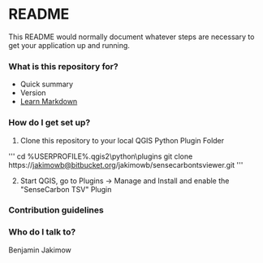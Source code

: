 # README #

This README would normally document whatever steps are necessary to get your application up and running.

### What is this repository for? ###

* Quick summary
* Version
* [Learn Markdown](https://bitbucket.org/tutorials/markdowndemo)

### How do I get set up? ###

1. Clone this repository to your local QGIS Python Plugin Folder

'''
cd %USERPROFILE%\.qgis2\python\plugins
git clone https://jakimowb@bitbucket.org/jakimowb/sensecarbontsviewer.git
'''

2. Start QGIS, go to Plugins -> Manage and Install and enable the "SenseCarbon TSV" Plugin


### Contribution guidelines ###


### Who do I talk to? ###

Benjamin Jakimow